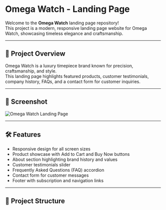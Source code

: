# Omega Watch - Landing Page

Welcome to the **Omega Watch** landing page repository!  
This project is a modern, responsive landing page website for Omega Watch, showcasing timeless elegance and craftsmanship.

---

## 🚀 Project Overview

Omega Watch is a luxury timepiece brand known for precision, craftsmanship, and style.  
This landing page highlights featured products, customer testimonials, company history, FAQs, and a contact form for customer inquiries.

---

## 📸 Screenshot

![Omega Watch Landing Page](./77f0f540-2714-4343-b443-86cd94e3a1bc.png)

---

## 🛠️ Features

- Responsive design for all screen sizes  
- Product showcase with Add to Cart and Buy Now buttons  
- About section highlighting brand history and values  
- Customer testimonials slider  
- Frequently Asked Questions (FAQ) accordion  
- Contact form for customer messages  
- Footer with subscription and navigation links  

---

## 📂 Project Structure

